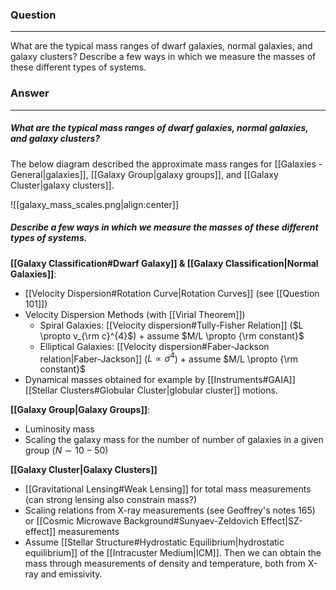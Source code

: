 ### Question
---
What are the typical mass ranges of dwarf galaxies, normal galaxies, and galaxy clusters? Describe a few ways in which we measure the masses of these different types of systems.

### Answer
---
##### What are the typical mass ranges of dwarf galaxies, normal galaxies, and galaxy clusters?

The below diagram described the approximate mass ranges for [[Galaxies - General|galaxies]], [[Galaxy Group|galaxy groups]], and [[Galaxy Cluster|galaxy clusters]].

![[galaxy_mass_scales.png|align:center]]

##### Describe a few ways in which we measure the masses of these different types of systems.

**[[Galaxy Classification#Dwarf Galaxy]] & [[Galaxy Classification|Normal Galaxies]]**:
   - [[Velocity Dispersion#Rotation Curve|Rotation Curves]] (see [[Question 101]])
   - Velocity Dispersion Methods (with [[Virial Theorem]])
	   - Spiral Galaxies: [[Velocity dispersion#Tully-Fisher Relation]] ($L \propto v_{\rm c}^{4}$) + assume $M/L \propto {\rm constant}$
	   - Elliptical Galaxies: [[Velocity dispersion#Faber-Jackson relation|Faber-Jackson]] ($L \propto \sigma^{4}$) + assume $M/L \propto {\rm constant}$
   - Dynamical masses obtained for example by [[Instruments#GAIA]] [[Stellar Clusters#Globular Cluster|globular cluster]] motions.

**[[Galaxy Group|Galaxy Groups]]**:
- Luminosity mass
- Scaling the galaxy mass for the number of number of galaxies in a given group ($N \sim 10 -50$)

**[[Galaxy Cluster|Galaxy Clusters]]**
   - [[Gravitational Lensing#Weak Lensing]] for total mass measurements (can strong lensing also constrain mass?)
   - Scaling relations from X-ray measurements (see Geoffrey's notes 165) or [[Cosmic Microwave Background#Sunyaev-Zeldovich Effect|SZ-effect]] measurements
   - Assume [[Stellar Structure#Hydrostatic Equilibrium|hydrostatic equilibrium]] of the [[Intracuster Medium|ICM]]. Then we can obtain the mass through measurements of density and temperature, both from X-ray and emissivity.



